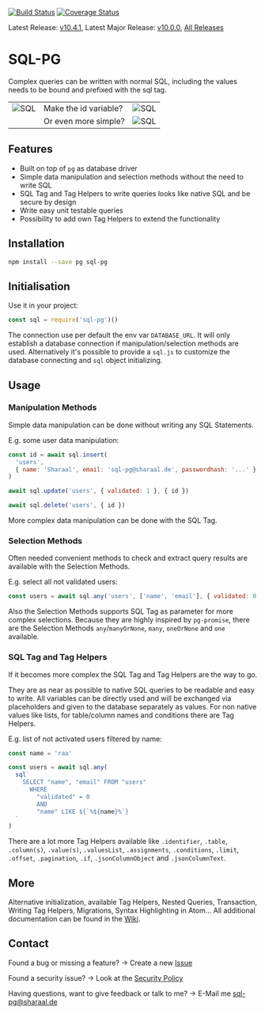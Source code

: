 [![Build Status](https://app.travis-ci.com/Sharaal/sql-pg.svg?branch=main)](https://app.travis-ci.com/Sharaal/sql-pg)
[![Coverage Status](https://coveralls.io/repos/github/Sharaal/sql-pg/badge.svg?branch=main)](https://coveralls.io/github/Sharaal/sql-pg?branch=main)

Latest Release: [v10.4.1](https://github.com/Sharaal/sql-pg/releases/tag/v10.4.1), Latest Major Release: [v10.0.0](https://github.com/Sharaal/sql-pg/releases/tag/v10.0.0), [All Releases](https://github.com/Sharaal/sql-pg/releases)

# SQL-PG

Complex queries can be written with normal SQL, including the values needs to be bound and prefixed with the sql tag.

<table>
  <tr>
    <td><img alt="SQL" src="https://github.com/sharaal/sql-pg/raw/main/docs/sql.png"></td>
    <td>Make the id variable?</td>
    <td><img alt="SQL" src="https://github.com/sharaal/sql-pg/raw/main/docs/sql-pg.png"></td>
  </tr>
  <tr>
    <td></td>
    <td>Or even more simple?</td>
    <td><img alt="SQL" src="https://github.com/sharaal/sql-pg/raw/main/docs/selection-method.png"></td>
  </tr>
</table>

## Features

* Built on top of `pg` as database driver
* Simple data manipulation and selection methods without the need to write SQL
* SQL Tag and Tag Helpers to write queries looks like native SQL and be secure by design
* Write easy unit testable queries
* Possibility to add own Tag Helpers to extend the functionality

## Installation

```bash
npm install --save pg sql-pg
```

## Initialisation

Use it in your project:

```javascript
const sql = require('sql-pg')()
```

The connection use per default the env var `DATABASE_URL`. It will only establish a database connection if manipulation/selection methods are used. Alternatively it's possible to provide a `sql.js` to customize the database connecting and `sql` object initializing.

## Usage

### Manipulation Methods

Simple data manipulation can be done without writing any SQL Statements.

E.g. some user data manipulation:

```javascript
const id = await sql.insert(
  'users',
  { name: 'Sharaal', email: 'sql-pg@sharaal.de', passwordhash: '...' }
)

await sql.update('users', { validated: 1 }, { id })

await sql.delete('users', { id })
```

More complex data manipulation can be done with the SQL Tag.

### Selection Methods

Often needed convenient methods to check and extract query results are available with the Selection Methods.

E.g. select all not validated users:

```javascript
const users = await sql.any('users', ['name', 'email'], { validated: 0 })
```

Also the Selection Methods supports SQL Tag as parameter for more complex selections. Because they are highly inspired by `pg-promise`, there are the Selection Methods `any`/`manyOrNone`, `many`, `oneOrNone` and `one` available.

### SQL Tag and Tag Helpers

If it becomes more complex the SQL Tag and Tag Helpers are the way to go.

They are as near as possible to native SQL queries to be readable and easy to write. All variables can be directly used and will be exchanged via placeholders and given to the database separately as values. For non native values like lists, for table/column names and conditions there are Tag Helpers.

E.g. list of not activated users filtered by name:

```javascript
const name = 'raa'

const users = await sql.any(
  sql`
    SELECT "name", "email" FROM "users"
      WHERE
        "validated" = 0
        AND
        "name" LIKE ${`%${name}%`}
  `
)
```

There are a lot more Tag Helpers available like `.identifier`, `.table`, `.column(s)`, `.value(s)`, `.valuesList`, `.assignments`, `.conditions`, `.limit`, `.offset`, `.pagination`, `.if`, `.jsonColumnObject` and `.jsonColumnText`.

## More

Alternative initialization, available Tag Helpers, Nested Queries, Transaction, Writing Tag Helpers, Migrations, Syntax Highlighting in Atom... All additional documentation can be found in the [Wiki](https://github.com/Sharaal/sql-pg/wiki).

## Contact

Found a bug or missing a feature? -> Create a new [Issue](https://github.com/Sharaal/sql-pg/issues)

Found a security issue? -> Look at the [Security Policy](https://github.com/Sharaal/sql-pg/security/policy)

Having questions, want to give feedback or talk to me? -> E-Mail me sql-pg@sharaal.de
